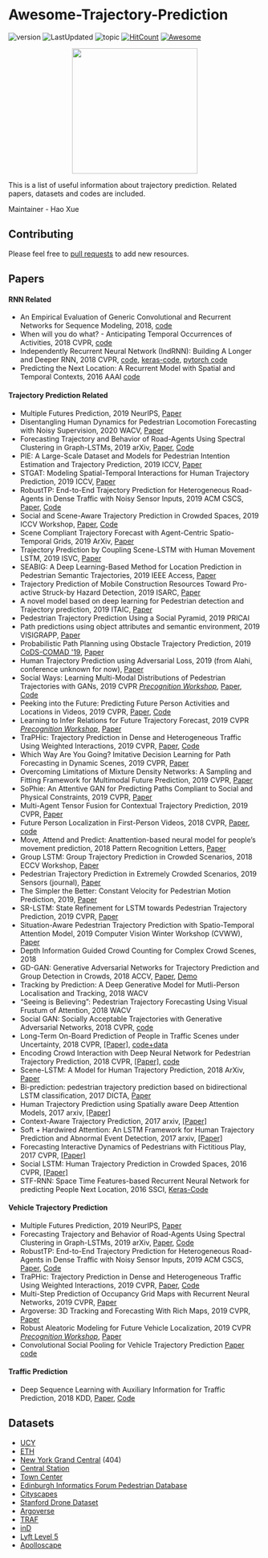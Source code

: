 # Awesome-Trajectory-Prediction
![version](https://img.shields.io/badge/version-0.0.1-ff69b4.svg) ![LastUpdated](https://img.shields.io/badge/LastUpdated-2019.11.13-lightgrey.svg) ![topic](https://img.shields.io/badge/topic-trajectory--prediction-brightgreen.svg?logo=github) [![HitCount](http://hits.dwyl.io/xuehaouwa/Awesome-Trajectory-Prediction.svg)](http://hits.dwyl.io/xuehaouwa/Awesome-Trajectory-Prediction) [![Awesome](https://awesome.re/badge.svg)](https://awesome.re)

<p align="center">
  <img width="250" src="https://camo.githubusercontent.com/1131548cf666e1150ebd2a52f44776d539f06324/68747470733a2f2f63646e2e7261776769742e636f6d2f73696e647265736f726875732f617765736f6d652f6d61737465722f6d656469612f6c6f676f2e737667" "Awesome!">
</p>

This is a list of useful information about trajectory prediction. Related papers, datasets and codes are included.

Maintainer - Hao Xue


## Contributing
Please feel free to [pull requests](https://github.com/xuehaouwa/Awesome-Trajectory-Prediction/pulls) to add new resources.

## Papers
#### RNN Related
- An Empirical Evaluation of Generic Convolutional and Recurrent Networks for Sequence Modeling, 2018, [code](https://github.com/locuslab/TCN)
- When will you do what? - Anticipating Temporal Occurrences of Activities, 2018 CVPR,   [code]( https://github.com/yabufarha/anticipating-activities)
- Independently Recurrent Neural Network (IndRNN): Building A Longer and Deeper RNN, 2018 CVPR, [code](https://github.com/batzner/indrnn), [keras-code](https://github.com/titu1994/Keras-IndRNN), [pytorch code](https://github.com/StefOe/indrnn-pytorch/blob/master/indrnn.py)
- Predicting the Next Location: A Recurrent Model with Spatial and Temporal Contexts, 2016 AAAI [code](https://github.com/yongqyu/STRNN)



#### Trajectory Prediction Related

- Multiple Futures Prediction, 2019 NeurIPS, [Paper](http://papers.nips.cc/paper/9676-multiple-futures-prediction.pdf)
- Disentangling Human Dynamics for Pedestrian Locomotion Forecasting with Noisy Supervision, 2020 WACV, [Paper](https://arxiv.org/abs/1911.01138)
- Forecasting Trajectory and Behavior of Road-Agents Using Spectral Clustering in Graph-LSTMs, 2019 arXiv, [Paper](https://arxiv.org/pdf/1912.01118.pdf), [Code](https://gamma.umd.edu/researchdirections/autonomousdriving/spectralcows/)
- PIE: A Large-Scale Dataset and Models for Pedestrian Intention Estimation and Trajectory Prediction, 2019 ICCV, [Paper](<http://openaccess.thecvf.com/content_ICCV_2019/papers/Rasouli_PIE_A_Large-Scale_Dataset_and_Models_for_Pedestrian_Intention_Estimation_ICCV_2019_paper.pdf>)
- STGAT: Modeling Spatial-Temporal Interactions for Human Trajectory Prediction, 2019 ICCV, [Paper](<http://openaccess.thecvf.com/content_ICCV_2019/papers/Huang_STGAT_Modeling_Spatial-Temporal_Interactions_for_Human_Trajectory_Prediction_ICCV_2019_paper.pdf>)
- RobustTP: End-to-End Trajectory Prediction for Heterogeneous Road-Agents in Dense Traffic with Noisy Sensor Inputs, 2019 ACM CSCS, [Paper](https://arxiv.org/pdf/1907.08752.pdf), [Code](https://github.com/rohanchandra30/TrackNPred)
- Social and Scene-Aware Trajectory Prediction in Crowded Spaces, 2019 ICCV Workshop, [Paper](<https://arxiv.org/pdf/1909.08840.pdf>), [Code](<https://github.com/Oghma/sns-lstm/>)
- Scene Compliant Trajectory Forecast with Agent-Centric Spatio-Temporal Grids, 2019 ArXiv, [Paper](<https://arxiv.org/pdf/1909.07507.pdf>)
- Trajectory Prediction by Coupling Scene-LSTM with Human Movement LSTM, 2019 ISVC, [Paper](https://arxiv.org/pdf/1908.08908.pdf)
- SEABIG: A Deep Learning-Based Method for Location Prediction in Pedestrian Semantic Trajectories, 2019 IEEE Access, [Paper](https://ieeexplore.ieee.org/stamp/stamp.jsp?arnumber=8790746)
- Trajectory Prediction of Mobile Construction Resources Toward Pro-active Struck-by Hazard Detection, 2019 ISARC, [Paper](https://search.proquest.com/openview/f6b42779cd7037405799f86f8ca9e544/1?pq-origsite=gscholar&cbl=1646340&casa_token=KxabXy5827MAAAAA:Kv6jfuGvLfpCRhZb1YlzEB0pgpSFJQPKAG8yEcLUwZk4yVjYWn1iCKR1uesqbnH76XJj6smFh5Q)
- A novel model based on deep learning for Pedestrian detection and Trajectory prediction, 2019 ITAIC, [Paper](https://ieeexplore.ieee.org/abstract/document/8785741)
- Pedestrian Trajectory Prediction Using a Social Pyramid, 2019 PRICAI
- Path predictions using object attributes and semantic environment, 2019 VISIGRAPP, [Paper](http://mprg.jp/data/MPRG/C_group/C20190225_minoura.pdf)
- Probabilistic Path Planning using Obstacle Trajectory Prediction, 2019 [CoDS-COMAD '19](http://cods-comad.in/2019/index.html), [Paper](https://dl.acm.org/citation.cfm?id=3297006)
- Human Trajectory Prediction using Adversarial Loss, 2019 (from Alahi, conference unknown for now), [Paper](http://www.strc.ch/2019/Kothari_Alahi.pdf)
- Social Ways: Learning Multi-Modal Distributions of Pedestrian Trajectories
  with GANs, 2019 CVPR [*Precognition Workshop*](https://sites.google.com/view/ieeecvf-cvpr2019-precognition), [Paper](http://openaccess.thecvf.com/content_CVPRW_2019/papers/Precognition/Amirian_Social_Ways_Learning_Multi-Modal_Distributions_of_Pedestrian_Trajectories_With_GANs_CVPRW_2019_paper.pdf), [Code](<https://github.com/amiryanj/socialways>)
- Peeking into the Future: Predicting Future Person Activities and Locations in Videos, 2019 CVPR, [Paper](http://openaccess.thecvf.com/content_CVPR_2019/papers/Liang_Peeking_Into_the_Future_Predicting_Future_Person_Activities_and_Locations_CVPR_2019_paper.pdf), [Code](https://github.com/google/next-prediction)
- Learning to Infer Relations for Future Trajectory Forecast, 2019 CVPR [*Precognition Workshop*](https://sites.google.com/view/ieeecvf-cvpr2019-precognition), [Paper](http://openaccess.thecvf.com/content_CVPRW_2019/papers/Precognition/Choi_Learning_to_Infer_Relations_for_Future_Trajectory_Forecast_CVPRW_2019_paper.pdf)
- TraPHic: Trajectory Prediction in Dense and Heterogeneous Traffic Using Weighted Interactions, 2019 CVPR, [Paper](<http://openaccess.thecvf.com/content_CVPR_2019/papers/Chandra_TraPHic_Trajectory_Prediction_in_Dense_and_Heterogeneous_Traffic_Using_Weighted_CVPR_2019_paper.pdf>), [Code](https://github.com/rohanchandra30/TrackNPred)
- Which Way Are You Going? Imitative Decision Learning for Path Forecasting in Dynamic Scenes, 2019 CVPR, [Paper](<http://openaccess.thecvf.com/content_CVPR_2019/papers/Li_Which_Way_Are_You_Going_Imitative_Decision_Learning_for_Path_CVPR_2019_paper.pdf>)
- Overcoming Limitations of Mixture Density Networks: A Sampling and Fitting Framework for Multimodal Future Prediction, 2019 CVPR, [Paper](<http://openaccess.thecvf.com/content_CVPR_2019/papers/Makansi_Overcoming_Limitations_of_Mixture_Density_Networks_A_Sampling_and_Fitting_CVPR_2019_paper.pdf>)
- SoPhie: An Attentive GAN for Predicting Paths Compliant to Social and Physical Constraints, 2019 CVPR, [Paper](<http://openaccess.thecvf.com/content_CVPR_2019/papers/Sadeghian_SoPhie_An_Attentive_GAN_for_Predicting_Paths_Compliant_to_Social_CVPR_2019_paper.pdf>)
- Multi-Agent Tensor Fusion for Contextual Trajectory Prediction, 2019 CVPR, [Paper](<http://openaccess.thecvf.com/content_CVPR_2019/papers/Sadeghian_SoPhie_An_Attentive_GAN_for_Predicting_Paths_Compliant_to_Social_CVPR_2019_paper.pdf>)
- Future Person Localization in First-Person Videos, 2018 CVPR, [Paper](http://openaccess.thecvf.com/content_cvpr_2018/papers/Yagi_Future_Person_Localization_CVPR_2018_paper.pdf), [code](https://github.com/takumayagi/fpl) 
- Move, Attend and Predict: Anattention-based neural model for people’s movement prediction, 2018 Pattern Recognition Letters, [Paper](https://reader.elsevier.com/reader/sd/pii/S016786551830182X?token=1EF2B664B70D2B0C3ECDD07B6D8B664F5113AEA7533CE5F0B564EF9F4EE90D3CC228CDEB348F79FEB4E8CDCD74D4BA31)
- Group LSTM: Group Trajectory Prediction in Crowded Scenarios, 2018 ECCV Workshop, [Paper](http://openaccess.thecvf.com/content_ECCVW_2018/papers/11131/Bisagno_Group_LSTM_Group_Trajectory_Prediction_in_Crowded_Scenarios_ECCVW_2018_paper.pdf)
- Pedestrian Trajectory Prediction in Extremely Crowded Scenarios, 2019 Sensors (journal), [Paper](https://www.mdpi.com/1424-8220/19/5/1223/pdf)
- The Simpler the Better: Constant Velocity for Pedestrian Motion Prediction, 2019, [Paper](https://arxiv.org/pdf/1903.07933.pdf)
- SR-LSTM: State Refinement for LSTM towards Pedestrian Trajectory Prediction, 2019 CVPR, [Paper](https://arxiv.org/pdf/1903.02793.pdf)
- Situation-Aware Pedestrian Trajectory Prediction with Spatio-Temporal Attention Model, 2019 Computer Vision Winter Workshop (CVWW), [Paper](https://arxiv.org/pdf/1902.05437.pdf)
- Depth Information Guided Crowd Counting for Complex Crowd Scenes, 2018
- GD-GAN: Generative Adversarial Networks for Trajectory Prediction and Group Detection in Crowds, 2018 ACCV, [Paper](https://arxiv.org/pdf/1812.07667.pdf), [Demo](https://www.youtube.com/watch?v=7cCIC_JIfms)
- Tracking by Prediction: A Deep Generative Model for Mutli-Person Localisation and Tracking, 2018 WACV
- “Seeing is Believing”: Pedestrian Trajectory Forecasting Using Visual Frustum of Attention, 2018 WACV
- Social GAN: Socially Acceptable Trajectories with Generative Adversarial Networks, 2018 CVPR, [code](https://github.com/agrimgupta92/sgan)
- Long-Term On-Board Prediction of People in Traffic Scenes under Uncertainty, 2018 CVPR, [[Paper]](http://openaccess.thecvf.com/content_cvpr_2018/papers/Bhattacharyya_Long-Term_On-Board_Prediction_CVPR_2018_paper.pdf), [code+data](https://github.com/apratimbhattacharyya18/onboard_long_term_prediction)
- Encoding Crowd Interaction with Deep Neural Network
  for Pedestrian Trajectory Prediction, 2018 CVPR, [[Paper]](http://openaccess.thecvf.com/content_cvpr_2018/papers/Xu_Encoding_Crowd_Interaction_CVPR_2018_paper.pdf), [code](https://github.com/ShanghaiTechCVDL/CIDNN)
- Scene-LSTM: A Model for Human Trajectory Prediction, 2018 ArXiv, [Paper](https://arxiv.org/pdf/1808.04018.pdf)
- Bi-prediction: pedestrian trajectory prediction based on bidirectional LSTM classification, 2017 DICTA, [Paper](<https://www.researchgate.net/profile/Du_Huynh/publication/322001876_Bi-Prediction_Pedestrian_Trajectory_Prediction_Based_on_Bidirectional_LSTM_Classification/links/5c03cef4a6fdcc1b8d5029bb/Bi-Prediction-Pedestrian-Trajectory-Prediction-Based-on-Bidirectional-LSTM-Classification.pdf>)
- Human Trajectory Prediction using Spatially aware Deep Attention Models, 2017 arxiv, [[Paper]](https://arxiv.org/pdf/1705.09436.pdf)
- Context-Aware Trajectory Prediction, 2017 arxiv, [[Paper]](https://arxiv.org/pdf/1705.02503.pdf)
- Soft + Hardwired Attention: An LSTM Framework for Human Trajectory Prediction and Abnormal Event Detection, 2017 arxiv, [[Paper]](https://arxiv.org/pdf/1702.05552.pdf) 
- Forecasting Interactive Dynamics of Pedestrians with Fictitious Play, 2017 CVPR, [[Paper]](http://openaccess.thecvf.com/content_cvpr_2017/papers/Ma_Forecasting_Interactive_Dynamics_CVPR_2017_paper.pdf)
- Social LSTM: Human Trajectory Prediction in Crowded Spaces, 2016 CVPR, [[Paper]](http://cvgl.stanford.edu/papers/CVPR16_Social_LSTM.pdf)
- STF-RNN: Space Time Features-based Recurrent Neural Network for predicting People Next Location, 2016 SSCI, [Keras-Code](https://github.com/mhjabreel/STF-RNN)



#### Vehicle Trajectory Prediction

- Multiple Futures Prediction, 2019 NeurIPS, [Paper](http://papers.nips.cc/paper/9676-multiple-futures-prediction.pdf)
- Forecasting Trajectory and Behavior of Road-Agents Using Spectral Clustering in Graph-LSTMs, 2019 arXiv, [Paper](https://arxiv.org/pdf/1912.01118.pdf), [Code](https://gamma.umd.edu/researchdirections/autonomousdriving/spectralcows/)
- RobustTP: End-to-End Trajectory Prediction for Heterogeneous Road-Agents in Dense Traffic with Noisy Sensor Inputs, 2019 ACM CSCS, [Paper](https://arxiv.org/pdf/1907.08752.pdf), [Code](https://github.com/rohanchandra30/TrackNPred)
- TraPHic: Trajectory Prediction in Dense and Heterogeneous Traffic Using Weighted Interactions, 2019 CVPR, [Paper](<http://openaccess.thecvf.com/content_CVPR_2019/papers/Chandra_TraPHic_Trajectory_Prediction_in_Dense_and_Heterogeneous_Traffic_Using_Weighted_CVPR_2019_paper.pdf>), [Code](https://github.com/rohanchandra30/TrackNPred)
- Multi-Step Prediction of Occupancy Grid Maps with Recurrent Neural Networks, 2019 CVPR, [Paper](https://arxiv.org/pdf/1812.09395.pdf)
- Argoverse: 3D Tracking and Forecasting With Rich Maps, 2019 CVPR, [Paper](http://openaccess.thecvf.com/content_CVPR_2019/papers/Chang_Argoverse_3D_Tracking_and_Forecasting_With_Rich_Maps_CVPR_2019_paper.pdf)
- Robust Aleatoric Modeling for Future Vehicle Localization, 2019 CVPR [*Precognition Workshop*](https://sites.google.com/view/ieeecvf-cvpr2019-precognition), [Paper](http://openaccess.thecvf.com/content_CVPRW_2019/papers/Precognition/Hudnell_Robust_Aleatoric_Modeling_for_Future_Vehicle_Localization_CVPRW_2019_paper.pdf)
- Convolutional Social Pooling for Vehicle Trajectory Prediction [Paper](http://openaccess.thecvf.com/content_cvpr_2018_workshops/papers/w29/Deo_Convolutional_Social_Pooling_CVPR_2018_paper.pdf) [code](https://github.com/nachiket92/conv-social-pooling)
#### Traffic Prediction

- Deep Sequence Learning with Auxiliary Information for Traffic Prediction, 2018 KDD, [Paper](https://arxiv.org/pdf/1806.07380.pdf), [Code](https://github.com/JingqingZ/BaiduTraffic)

## Datasets

* [UCY](https://graphics.cs.ucy.ac.cy/research/downloads/crowd-data)
* [ETH](http://www.vision.ee.ethz.ch/en/datasets/)
* [New York Grand Central](http://www.ee.cuhk.edu.hk/en-gb/~syi/cvpr2015_dataset_pedestrianWalkingPath.pdf) (404)
* [Central Station](http://www.ee.cuhk.edu.hk/~xgwang/grandcentral.html)
* [Town Center](http://www.robots.ox.ac.uk/ActiveVision/Research/Projects/2009bbenfold_headpose/project.html#datasets)
* [Edinburgh Informatics Forum Pedestrian Database](http://homepages.inf.ed.ac.uk/rbf/FORUMTRACKING/)
* [Cityscapes](https://www.cityscapes-dataset.com/login/)
* [Stanford Drone Dataset](http://cvgl.stanford.edu/projects/uav_data/)
* [Argoverse](https://www.argoverse.org/)
* [TRAF](https://gamma.umd.edu/researchdirections/autonomousdriving/trafdataset)
* [inD](https://www.ind-dataset.com/)
* [Lyft Level 5](https://level5.lyft.com/dataset/)
* [Apolloscape](http://apolloscape.auto/trajectory.html)


